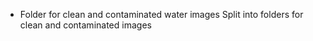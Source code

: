* Folder for clean and contaminated water images
Split into folders for clean and contaminated images
